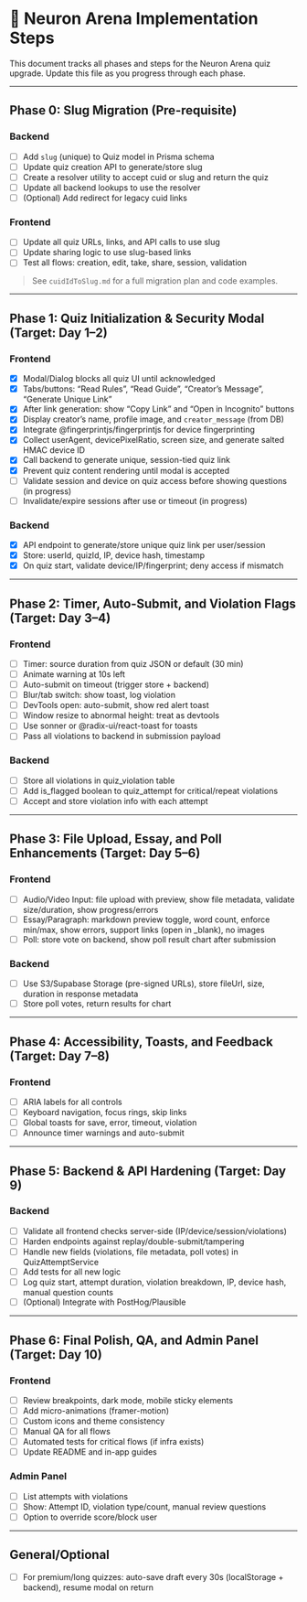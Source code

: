 # 🧠 Neuron Arena Implementation Steps

This document tracks all phases and steps for the Neuron Arena quiz upgrade. Update this file as you progress through each phase.

---

## Phase 0: Slug Migration (Pre-requisite)

### Backend
- [ ] Add `slug` (unique) to Quiz model in Prisma schema
- [ ] Update quiz creation API to generate/store slug
- [ ] Create a resolver utility to accept cuid or slug and return the quiz
- [ ] Update all backend lookups to use the resolver
- [ ] (Optional) Add redirect for legacy cuid links

### Frontend
- [ ] Update all quiz URLs, links, and API calls to use slug
- [ ] Update sharing logic to use slug-based links
- [ ] Test all flows: creation, edit, take, share, session, validation

> See `cuidIdToSlug.md` for a full migration plan and code examples.

---

## Phase 1: Quiz Initialization & Security Modal (Target: Day 1–2)

### Frontend
- [x] Modal/Dialog blocks all quiz UI until acknowledged
- [x] Tabs/buttons: “Read Rules”, “Read Guide”, “Creator’s Message”, “Generate Unique Link”
- [x] After link generation: show “Copy Link” and “Open in Incognito” buttons
- [x] Display creator’s name, profile image, and `creator_message` (from DB)
- [x] Integrate @fingerprintjs/fingerprintjs for device fingerprinting
- [x] Collect userAgent, devicePixelRatio, screen size, and generate salted HMAC device ID
- [x] Call backend to generate unique, session-tied quiz link
- [x] Prevent quiz content rendering until modal is accepted
- [ ] Validate session and device on quiz access before showing questions (in progress)
- [ ] Invalidate/expire sessions after use or timeout (in progress)

### Backend
- [x] API endpoint to generate/store unique quiz link per user/session
- [x] Store: userId, quizId, IP, device hash, timestamp
- [x] On quiz start, validate device/IP/fingerprint; deny access if mismatch

---

## Phase 2: Timer, Auto-Submit, and Violation Flags (Target: Day 3–4)

### Frontend
- [ ] Timer: source duration from quiz JSON or default (30 min)
- [ ] Animate warning at 10s left
- [ ] Auto-submit on timeout (trigger store + backend)
- [ ] Blur/tab switch: show toast, log violation
- [ ] DevTools open: auto-submit, show red alert toast
- [ ] Window resize to abnormal height: treat as devtools
- [ ] Use sonner or @radix-ui/react-toast for toasts
- [ ] Pass all violations to backend in submission payload

### Backend
- [ ] Store all violations in quiz_violation table
- [ ] Add is_flagged boolean to quiz_attempt for critical/repeat violations
- [ ] Accept and store violation info with each attempt

---

## Phase 3: File Upload, Essay, and Poll Enhancements (Target: Day 5–6)

### Frontend
- [ ] Audio/Video Input: file upload with preview, show file metadata, validate size/duration, show progress/errors
- [ ] Essay/Paragraph: markdown preview toggle, word count, enforce min/max, show errors, support links (open in _blank), no images
- [ ] Poll: store vote on backend, show poll result chart after submission

### Backend
- [ ] Use S3/Supabase Storage (pre-signed URLs), store fileUrl, size, duration in response metadata
- [ ] Store poll votes, return results for chart

---

## Phase 4: Accessibility, Toasts, and Feedback (Target: Day 7–8)

### Frontend
- [ ] ARIA labels for all controls
- [ ] Keyboard navigation, focus rings, skip links
- [ ] Global toasts for save, error, timeout, violation
- [ ] Announce timer warnings and auto-submit

---

## Phase 5: Backend & API Hardening (Target: Day 9)

### Backend
- [ ] Validate all frontend checks server-side (IP/device/session/violations)
- [ ] Harden endpoints against replay/double-submit/tampering
- [ ] Handle new fields (violations, file metadata, poll votes) in QuizAttemptService
- [ ] Add tests for all new logic
- [ ] Log quiz start, attempt duration, violation breakdown, IP, device hash, manual question counts
- [ ] (Optional) Integrate with PostHog/Plausible

---

## Phase 6: Final Polish, QA, and Admin Panel (Target: Day 10)

### Frontend
- [ ] Review breakpoints, dark mode, mobile sticky elements
- [ ] Add micro-animations (framer-motion)
- [ ] Custom icons and theme consistency
- [ ] Manual QA for all flows
- [ ] Automated tests for critical flows (if infra exists)
- [ ] Update README and in-app guides

### Admin Panel
- [ ] List attempts with violations
- [ ] Show: Attempt ID, violation type/count, manual review questions
- [ ] Option to override score/block user

---

## General/Optional
- [ ] For premium/long quizzes: auto-save draft every 30s (localStorage + backend), resume modal on return 
